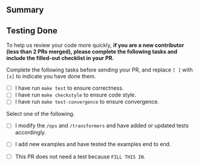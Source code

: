 ## Summary
<!--- This is a required section; please describe the main purpose of this proposed code change. --->

<!---
## Details
This is an optional section; is there anything specific that reviewers should be aware of?
--->

## Testing Done
<!--- This is a required section; please describe how this change was tested. --->


To help us review your code more quickly, **if you are a new
contributor (less than 2 PRs merged), please complete the following
tasks and include the filled-out checklist in your PR.**

Complete the following tasks before sending your PR, and replace `[ ]` with
`[x]` to indicate you have done them.
- [ ] I have run `make test` to ensure correctness.
- [ ] I have run `make checkstyle` to ensure code style.
- [ ] I have run `make test-convergence` to ensure convergence.

Select one of the following.
- [ ] I modify the `/ops` and `/transformers` and have added or updated tests accordingly.
- [ ] I add new examples and have tested the examples end to end.
- [ ] This PR does not need a test because `FILL THIS IN`.

